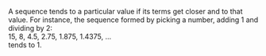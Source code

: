 A sequence tends to a particular value if its terms get closer and to
that value. For instance, the sequence formed by picking a number,
adding 1 and dividing by 2:\
 15, 8, 4.5, 2.75, 1.875, 1.4375, ...\
 tends to 1.
